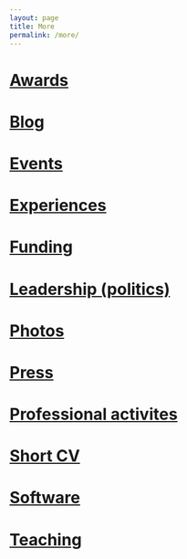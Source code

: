 ```yaml
---
layout: page
title: More
permalink: /more/
---
```


# <a href="{{site.baseurl}}/more/awards"> Awards </a>
# <a href="{{site.baseurl}}/more/blog"> Blog </a>
# <a href="{{site.baseurl}}/more/events"> Events </a>
# <a href="{{site.baseurl}}/more/experiences"> Experiences </a>
# <a href="{{site.baseurl}}/more/funding"> Funding </a>
# <a href="{{site.baseurl}}/more/leadership"> Leadership (politics) </a>
# <a href="{{site.baseurl}}/more/photos"> Photos </a>
# <a href="{{site.baseurl}}/more/press"> Press </a>
# <a href="{{site.baseurl}}/more/professional-activities"> Professional activites </a>
# <a href="{{site.baseurl}}/more/short-cv"> Short CV </a>
# <a href="{{site.baseurl}}/more/software"> Software </a>
# <a href="{{site.baseurl}}/more/teaching"> Teaching </a>

